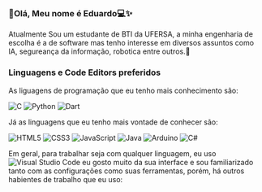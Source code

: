 ### 👋Olá, Meu nome é Eduardo💻✨
Atualmente Sou um estudante de BTI da UFERSA, a minha engenharia de escolha é a de software mas tenho interesse em diversos assuntos como IA, segureança da informação, robotica  entre outros.🔭 

### Linguagens e Code Editors preferidos
As liguagens de programação que eu tenho mais conhecimento são:

![C](https://img.shields.io/badge/c-%2300599C.svg?style=for-the-badge&logo=c&logoColor=white) ![Python](https://img.shields.io/badge/python-3670A0?style=for-the-badge&logo=python&logoColor=ffdd54) ![Dart](https://img.shields.io/badge/dart-%230175C2.svg?style=for-the-badge&logo=dart&logoColor=white)

Já as linguagens que eu tenho mais vontade de conhecer são:

![HTML5](https://img.shields.io/badge/html5-%23E34F26.svg?style=for-the-badge&logo=html5&logoColor=white) 	![CSS3](https://img.shields.io/badge/css3-%231572B6.svg?style=for-the-badge&logo=css3&logoColor=white) ![JavaScript](https://img.shields.io/badge/javascript-%23323330.svg?style=for-the-badge&logo=javascript&logoColor=%23F7DF1E) ![Java](https://img.shields.io/badge/java-%23ED8B00.svg?style=for-the-badge&logo=openjdk&logoColor=white) ![Arduino](https://img.shields.io/badge/-Arduino-00979D?style=for-the-badge&logo=Arduino&logoColor=white) ![C#](https://img.shields.io/badge/c%23-%23239120.svg?style=for-the-badge&logo=c-sharp&logoColor=white)

Em geral, para trabalhar seja com qualquer linguagem, eu uso ![Visual Studio Code](https://img.shields.io/badge/Visual%20Studio%20Code-0078d7.svg?style=for-the-badge&logo=visual-studio-code&logoColor=white) 
eu gosto muito da sua interface e sou familiarizado tanto com as configurações como suas ferramentas, porém, há outros habientes de trabalho que eu uso:
